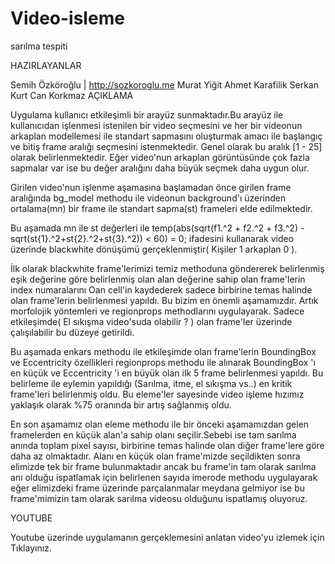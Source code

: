 Video-isleme
============

sarılma tespiti

HAZIRLAYANLAR

Semih Özköroğlu | http://sozkoroglu.me
Murat Yiğit
Ahmet Karafilik
Serkan Kurt
Can Korkmaz
AÇIKLAMA

Uygulama kullanıcı etkileşimli bir arayüz sunmaktadır.Bu arayüz ile kullanıcıdan işlenmesi istenilen bir video seçmesini ve her bir videonun arkaplan modellemesi ile standart sapmasını oluşturmak amacı ile başlangıç ve bitiş frame aralığı seçmesini istenmektedir. Genel olarak bu aralık [1 - 25] olarak belirlenmektedir. Eğer video'nun arkaplan görüntüsünde çok fazla sapmalar var ise bu değer aralığını daha büyük seçmek daha uygun olur.

Girilen video'nun işlenme aşamasına başlamadan önce girilen frame aralığında bg_model methodu ile videonun background'ı üzerinden ortalama(mn) bir frame ile standart sapma(st) frameleri elde edilmektedir.

Bu aşamada mn ile st değerleri ile temp(abs(sqrt(f1.^2 + f2.^2 + f3.^2) - sqrt(st{1}.^2+st{2}.^2+st{3}.^2)) < 60) = 0; ifadesini kullanarak video üzerinde blackwhite dönüşümü gerçeklenmiştir( Kişiler 1 arkaplan 0 ).

İlk olarak blackwhite frame'lerimizi temiz methoduna göndererek belirlenmiş eşik değerine göre belirlenmiş olan alan değerine sahip olan frame'lerin index numaralarını Oan cell'in kaydederek sadece birbirine temas halinde olan frame'lerin belirlenmesi yapıldı. Bu bizim en önemli aşamamızdır. Artık morfolojik yöntemleri ve regionprops methodlarını uygulayarak. Sadece etkileşimde( El sıkışma video'suda olabilir ? ) olan frame'ler üzerinde çalışılabilir bu düzeye getirildi.

Bu aşamada enkars methodu ile etkileşimde olan frame'lerin BoundingBox ve Eccentricity özellikleri regionprops methodu ile alınarak BoundingBox 'ı en küçük ve Eccentricity 'i en büyük olan ilk 5 frame belirlenmesi yapıldı. Bu belirleme ile eylemin yapıldığı (Sarılma, itme, el sıkışma vs..) en kritik frame'leri belirlenmiş oldu. Bu eleme'ler sayesinde video işleme hızımız yaklaşık olarak %75 oranında bir artış sağlanmış oldu.

En son aşamamız olan eleme methodu ile bir önceki aşamamızdan gelen framelerden en küçük alan'a sahip olanı seçilir.Sebebi ise tam sarılma anında toplam pixel sayısı, birbirine temas halinde olan diğer frame'lere göre daha az olmaktadır. Alanı en küçük olan frame'mizde seçildikten sonra elimizde tek bir frame bulunmaktadır ancak bu frame'in tam olarak sarılma anı olduğu ispatlamak için belirlenen sayıda imerode methodu uygulayarak eğer elimizdeki frame üzerinde parçalanmalar meydana gelmiyor ise bu frame'mimizin tam olarak sarılma videosu olduğunu ispatlamış oluyoruz.

YOUTUBE

Youtube üzerinde uygulamanın gerçeklemesini anlatan video'yu izlemek için Tıklayınız.
